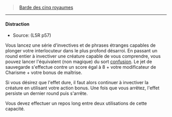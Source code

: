 ﻿---
!GenericItem
Id: l5r_bard_hd.md#distraction
ParentLink: l5r_bard_hd.md#barde-des-cinq-royaumes
Name: Distraction
ParentName: Barde des cinq royaumes
NameLevel: 4
Source: (L5R p57)
Attributes: {}
---
> [Barde des cinq royaumes](hd_l5r_bard.md)

---

#### Distraction

- Source: (L5R p57)

Vous lancez une série d'invectives et de phrases étranges capables de plonger votre interlocuteur dans le plus profond désarroi. En passant un round entier à invectiver une créature capable de vous comprendre, vous pouvez lancer l'équivalent (non magique) du sort [confusion](hd_spells_confusion.md). Le jet de sauvegarde s'effectue contre un score égal à 8 + votre modificateur de Charisme + votre bonus de maîtrise.

Si vous désirez que l'effet dure, il faut alors continuer à invectiver la créature en utilisant votre action bonus. Une fois que vous arrêtez, l'effet persiste un dernier round puis s'arrête.

Vous devez effectuer un repos long entre deux utilisations de cette capacité.

